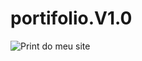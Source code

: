 ﻿# portifolio.V1.0
![Print do meu site](https://github.com/Mateus-olv-dev/portifolio.V1.0/issues/1#issue-2348977179)
